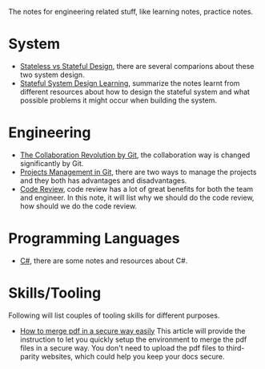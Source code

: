 The notes for engineering related stuff, like learning notes, practice notes.

# System
* [Stateless vs Stateful Design](system/design-stateless-vs-stateful.md), there are several comparions about these two system design.
* [Stateful System Design Learning](system/design-stateful-system.md), summarize the notes learnt from different resources about how to design the stateful system and what possible problems it might occur when building the system.

# Engineering
* [The Collaboration Revolution by Git](engineering/git-collaboration-revolution.md), the collaboration way is changed significantly by Git.
* [Projects Management in Git](engineering/git-forking-vs-multiple-repos.md), there are two ways to manage the projects and they both has advantages and disadvantages.
* [Code Review](engineering/code-review.md), code review has a lot of great benefits for both the team and engineer. In this note, it will list why we should do the code review, how should we do the code review.

# Programming Languages
* [C#](programming-languages/csharp/csharp.md), there are some notes and resources about C#.

# Skills/Tooling
Following will list couples of tooling skills for different purposes.

* [How to merge pdf in a secure way easily](skills-tooling/how-to-merge-pdf-easily.md) This article will provide the instruction to let you quickly setup the environment to merge the pdf files in a secure way. You don't need to upload the pdf files to third-parity websites, which could help you keep your docs secure.